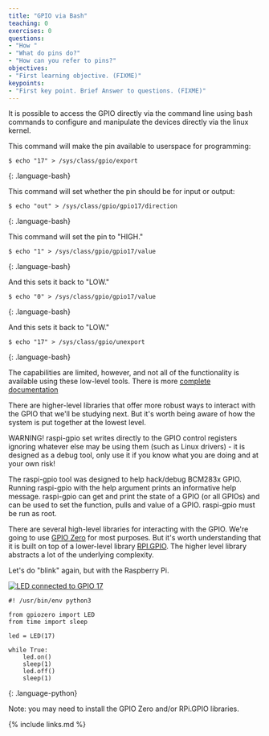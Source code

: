```yaml
---
title: "GPIO via Bash"
teaching: 0
exercises: 0
questions:
- "How "
- "What do pins do?"
- "How can you refer to pins?"
objectives:
- "First learning objective. (FIXME)"
keypoints:
- "First key point. Brief Answer to questions. (FIXME)"
---
```

It is possible to access the GPIO directly via the command line using bash commands to configure and manipulate the devices directly via the linux kernel.

This command will make the pin available to userspace for programming:
~~~
$ echo "17" > /sys/class/gpio/export
~~~
{: .language-bash}

This command will set whether the pin should be for input or output:
~~~
$ echo "out" > /sys/class/gpio/gpio17/direction
~~~
{: .language-bash}

This command will set the pin to "HIGH."
~~~
$ echo "1" > /sys/class/gpio/gpio17/value
~~~
{: .language-bash}

And this sets it back to "LOW."
~~~
$ echo "0" > /sys/class/gpio/gpio17/value
~~~
{: .language-bash}

And this sets it back to "LOW."
~~~
$ echo "17" > /sys/class/gpio/unexport
~~~
{: .language-bash}

The capabilities are limited, however, and not all of the functionality is available using these low-level tools. There is more [complete documentation](https://www.kernel.org/doc/Documentation/gpio/sysfs.txt)

There are higher-level libraries that offer more robust ways to interact with the GPIO that we'll be studying next. But it's worth being aware of how the system is put together at the lowest level.

WARNING! raspi-gpio set writes directly to the GPIO control registers
ignoring whatever else may be using them (such as Linux drivers) -
it is designed as a debug tool, only use it if you know what you
are doing and at your own risk!

The raspi-gpio tool was designed to help hack/debug BCM283x GPIO.
Running raspi-gpio with the help argument prints an informative help message.
raspi-gpio can get and print the state of a GPIO (or all GPIOs)
and can be used to set the function, pulls and value of a GPIO.
raspi-gpio must be run as root.

There are several high-level libraries for interacting with the GPIO. We're going to use [GPIO Zero](https://gpiozero.readthedocs.io/en/stable/) for most purposes. But it's worth understanding that it is built on top of a lower-level library [RPI.GPIO](https://pypi.org/project/RPi.GPIO/). The higher level library abstracts a lot of the underlying complexity.

Let's do "blink" again, but with the Raspberry Pi.

<a href="{{ page.root }}/fig/gpio_17_med.jpg">
  <img src="{{ page.root }}/fig/gpio_17_full.jpg" alt="LED connected to GPIO 17" />
</a>

~~~
#! /usr/bin/env python3

from gpiozero import LED
from time import sleep

led = LED(17)

while True:
    led.on()
    sleep(1)
    led.off()
    sleep(1)

~~~
{: .language-python}

Note: you may need to install the GPIO Zero and/or RPi.GPIO libraries.

{% include links.md %}
